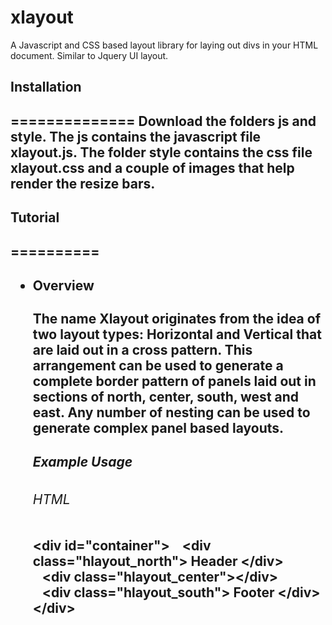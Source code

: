 xlayout
=======

A Javascript and CSS based layout library for laying out divs in your HTML document. Similar to Jquery UI layout.

<h2>Installation<h2>
==============
Download the folders js and style. The js contains the javascript file xlayout.js. The folder style contains the css file xlayout.css and a couple of images that help render the resize bars.

<h2>Tutorial<h2>
==========
<ul>
 <li>
  <div><h4>Overview</h4>
      The name Xlayout originates from the idea of two layout types: Horizontal and Vertical
      that are laid out in a cross pattern. This arrangement can be used to generate a complete border pattern
      of panels laid out in sections of north, center, south, west and east.
      Any number of nesting can be used to generate complex panel based layouts.
      <h5>Example Usage</h5>
       <h6>HTML</h6>
      	&lt;div id="container"&gt;
		      <span style="margin-left:15px;">&lt;div class="hlayout_north"&gt; Header &lt;/div&gt;</span><br/>
		      <span style="margin-left:15px;">&lt;div class="hlayout_center"&gt;&lt;/div&gt;</span><br/>
  		      <span style="margin-left:15px;">&lt;div class="hlayout_south"&gt; Footer &lt;/div&gt;</span><br/>
  		    &lt;/div&gt;
  
  </div>
  </li>



</ul>
